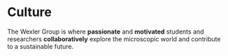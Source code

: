 # Culture

The Wexler Group is where **passionate** and **motivated** students and researchers **collaboratively** explore the microscopic world and contribute to a sustainable future.
